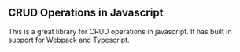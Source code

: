 <h2>CRUD Operations in Javascript</h2>

<p>
This is a great library for CRUD operations in javascript. It has built in support for Webpack and Typescript.
</p>

